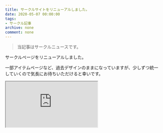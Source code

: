 ```yaml
---
title: サークルサイトをリニューアルしました。
date: 2020-05-07 00:00:00
tags:
- サークル記事
archive: none
comment: none
---
```


> 当記事はサークルニュースです。

<!-- more -->

サークルページをリニューアルしました。

一部アイテムページなど、過去デザインのままになっていますが、少しずつ統一していくので気長にお待ちいただけると幸いです。

<iframe 
  class="blogcard"
  src="https://hatenablog-parts.com/embed?url=https://catmoon.nekozuki.me">
</iframe>
